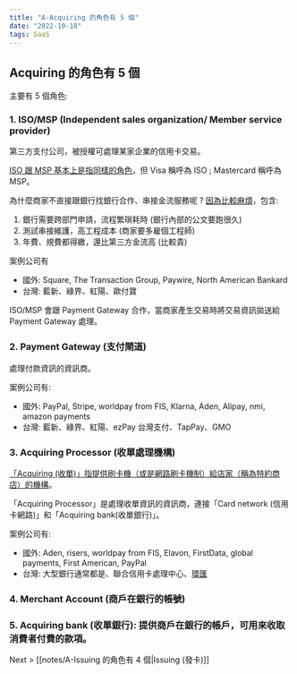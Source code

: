 ```yaml
---
title: "A-Acquiring 的角色有 5 個"
date: "2022-10-18"
tags: SaaS
---
```


## Acquiring 的角色有 5 個

主要有 5 個角色:

### 1. **ISO/MSP (Independent sales organization/ Member service provider)**

第三方支付公司，被授權可處理某家企業的信用卡交易。

[ISO 跟 MSP 基本上是指同樣的角色](https://staxpayments.com/blog/what-is-an-iso/)，但 Visa 稱呼為 ISO ; Mastercard 稱呼為 MSP。

為什麼商家不直接跟銀行找銀行合作、串接金流服務呢 ? [因為比較麻煩](https://bit.ly/3VBouR9)，包含: 
1. 銀行需要跨部門申請，流程繁瑣耗時 (銀行內部的公文要跑很久)
2. 測試串接維護，高工程成本 (商家要多雇個工程師)
3. 年費、規費都得繳，還比第三方金流高 (比較貴)

案例公司有
- 國外: Square, The Transaction Group, Paywire, North American Bankard
- 台灣: 藍新、綠界、紅陽、歐付寶

ISO/MSP 會跟 Payment Gateway 合作，當商家產生交易時將交易資訊拋送給 Payment Gateway 處理。

### 2. **Payment Gateway (支付閘道)**

處理付款資訊的資訊商。

案例公司有: 
- 國外: PayPal, Stripe, worldpay from FIS, Klarna, Aden, Alipay, nmi, amazon payments
- 台灣: 藍新、綠界、紅陽、ezPay 台灣支付、TapPay、GMO

### 3. **Acquiring Processor (收單處理機構)**

[「Acquiring (收單)」指提供刷卡機（或是網路刷卡機制）給店家（稱為特約商店）的機構](https://www.mypay.com.tw/main_article1.html)。

「Acquiring Processor」是處理收單資訊的資訊商，連接「Card network (信用卡網路)」和「Acquiring bank(收單銀行)」。

案例公司有: 
- 國外: Aden, risers, worldpay from FIS, Elavon, FirstData, global payments, First American, PayPal
- 台灣: 大型銀行通常都是、聯合信用卡處理中心、[環匯](https://www.bnext.com.tw/article/56540/global-payments-strategy)

### 4. **Merchant Account (商戶在銀行的帳號)**
### 5. **Acquiring bank (收單銀行)**: 提供商戶在銀行的帳戶，可用來收取消費者付費的款項。

Next > [[notes/A-Issuing 的角色有 4 個|Issuing (發卡)]]